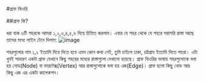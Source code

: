 #গ্রাফ থিওরি

##গ্রাফ কি?

ধরা যাক ৬টি শহরকে আমরা ১,২,৩,৪,৫,৬ দিয়ে চিহ্নিত করলাম। এবার যে শহর থেকে যে শহরে সরাসরি রাস্তা আছে তাদের মধ্যে লাইন টেনে দিলাম:
![image](https://user-images.githubusercontent.com/43339514/192503326-e192ceaf-4381-496d-9fdd-97c24dd5bf0c.png)

শহরগুলোর নাম ১,২ ইত্যাদি দিয়ে দিতে হবে এমন কোন কথা নেই, তুমি চাইলে ঢাকা, চট্টগ্রাম ইত্যাদি দিতে পারো। এটা খুবই সাধারণ একটা গ্রাফ যেখানে কিছু শহরের মধ্যের রাস্তাগুলো দেখানো হয়েছে। গ্রাফ থিওরির ভাষায় শহরগুলোকে বলা হয় নোড(Node) বা ভারটেক্স(Vertex) আর রাস্তাগুলোকে বলা হয় এজ(Edge)। গ্রাফ হলো কিছু নোড আর কিছু এজ এর একটা কালেকশন।
